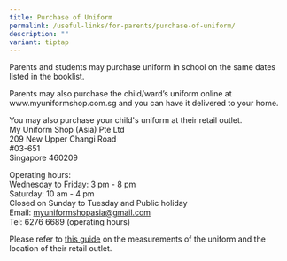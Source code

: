 ```yaml
---
title: Purchase of Uniform
permalink: /useful-links/for-parents/purchase-of-uniform/
description: ""
variant: tiptap
---
```

<p>Parents and students may purchase uniform in school on the same dates listed in the booklist.</p><p>Parents may also purchase the child/ward’s uniform online at <a rel="noopener noreferrer nofollow" target="_blank">www.myuniformshop.com.sg</a>&nbsp;and you can have it delivered to your home.</p><p></p><p>You may also purchase your child's uniform at their retail outlet.<br>My Uniform Shop (Asia) Pte Ltd<br>209 New Upper Changi Road<br>#03-651<br>Singapore 460209</p><p>Operating hours:<br>Wednesday to Friday: 3 pm - 8 pm<br>Saturday: 10 am - 4 pm<br>Closed on Sunday to Tuesday and Public holiday<br>Email: <a href="mailto:myuniformshopasia@gmail.com" rel="noopener noreferrer nofollow" target="_blank">myuniformshopasia@gmail.com</a><br>Tel: 6276 6689 (operating hours)</p><p>Please refer to&nbsp;<a href="/files/Useful%20Links/For%20Parents/001%20My%20Uniform%20Shop%20ASIA%20Pte%20Ltd%20-%20General%20Guide%20for%20Online%20Purchase%20%20Booking%20Updated%20Oct%202021.pdf" rel="noopener noreferrer nofollow" target="_blank">this guide</a>&nbsp;on the measurements of the uniform and the location of their retail outlet.</p>